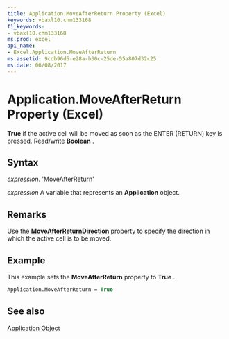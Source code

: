 ```yaml
---
title: Application.MoveAfterReturn Property (Excel)
keywords: vbaxl10.chm133168
f1_keywords:
- vbaxl10.chm133168
ms.prod: excel
api_name:
- Excel.Application.MoveAfterReturn
ms.assetid: 9cdb96d5-e28a-b30c-25de-55a807d32c25
ms.date: 06/08/2017
---
```



# Application.MoveAfterReturn Property (Excel)

 **True** if the active cell will be moved as soon as the ENTER (RETURN) key is pressed. Read/write **Boolean** .


## Syntax

 _expression_. 'MoveAfterReturn'

 _expression_ A variable that represents an **Application** object.


## Remarks

Use the  **[MoveAfterReturnDirection](Excel.Application.MoveAfterReturnDirection.md)** property to specify the direction in which the active cell is to be moved.


## Example

This example sets the  **MoveAfterReturn** property to **True** .


```vb
Application.MoveAfterReturn = True
```


## See also


[Application Object](Excel.Application(objec).md)

